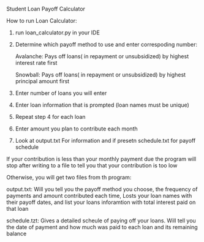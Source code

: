 Student Loan Payoff Calculator

How to run Loan Calculator:
1. run loan_calculator.py in your IDE
2. Determine which payoff method to use and enter correspoding number:

   Avalanche: Pays off loans( in repayment or unsubsidized) by highest interest rate first

   Snowball: Pays off loans( in repayment or unsubsidized) by highest principal amount first
4. Enter number of loans you will enter
5. Enter loan information that is prompted
   (loan names must be unique)
6. Repeat step 4 for each loan 
7. Enter amount you plan to contribute each month
8. Look at output.txt For information and if presetn schedule.txt for payoff schedule

If your contribution is less than your monthly payment due the program will stop after writing to a file to tell you that your contribution is too low

Otherwise, you will get two files from th program:
  
  output.txt: Will you tell you the payoff method you choose, the frequency of payments and amount contributed each time, Losts your loan names with their payoff dates, and list your loans inforamtion with total interest paid on that loan
  
  schedule.tzt: Gives a detailed scheule of paying off your loans. Will tell you the date of payment and how much was paid to each loan and its remaining balance
